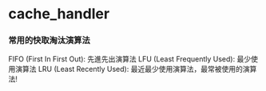 # cache_handler

### 常用的快取淘汰演算法
FIFO (First In First Out): 先進先出演算法
LFU (Least Frequently Used): 最少使用演算法
LRU (Least Recently Used): 最近最少使用演算法，最常被使用的演算法!